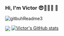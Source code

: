 ### Hi, I'm Victor 😎👨🏻‍💻  👋
![gitbuhReadme3](https://github.com/VictorDevCode21/VictorDevCode21/assets/125080641/b481444e-8a97-4dc2-9902-384d5033fe07)

<a href="https://github.com/victordevcode21/github-readme-stats" ><img align="center" src="https://github-readme-stats.vercel.app/api/top-langs/?username=victordevcode21&layout=compact&theme=jolly&hide_border=true" /></a>
[![Victor's GitHub stats](https://github-readme-stats.vercel.app/api?username=victordevcode21)](https://github.com/victordevcode21/github-readme-stats)


<!--
**VictorDevCode21/VictorDevCode21** is a ✨ _special_ ✨ repository because its `README.md` (this file) appears on your GitHub profile.

Here are some ideas to get you started:

- 🔭 I’m currently working on ...
- 🌱 I’m currently learning ...
- 👯 I’m looking to collaborate on ...
- 🤔 I’m looking for help with ...
- 💬 Ask me about ...
- 📫 How to reach me: ...
- 😄 Pronouns: ...
- ⚡ Fun fact: ...
-->
